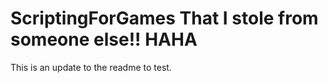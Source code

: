 # ScriptingForGames That I stole from someone else!! HAHA

This is an update to the readme to test. 
